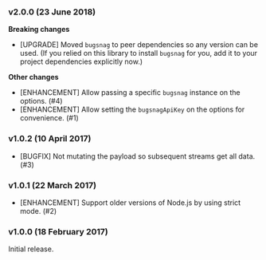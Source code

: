 ### v2.0.0 (23 June 2018)

**Breaking changes**

* [UPGRADE] Moved `bugsnag` to peer dependencies so any version can be used. (If you relied on 
  this library to install `bugsnag` for you, add it to your project dependencies explicitly now.)

**Other changes**

* [ENHANCEMENT] Allow passing a specific `bugsnag` instance on the options. (#4)
* [ENHANCEMENT] Allow setting the `bugsnagApiKey` on the options for convenience. (#1)

### v1.0.2 (10 April 2017)

* [BUGFIX] Not mutating the payload so subsequent streams get all data. (#3)

### v1.0.1 (22 March 2017)

* [ENHANCEMENT] Support older versions of Node.js by using strict mode. (#2)

### v1.0.0 (18 February 2017)

Initial release.
